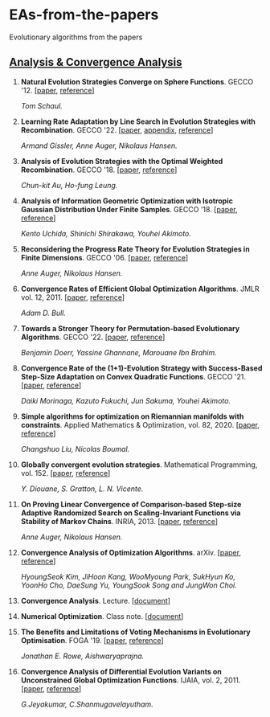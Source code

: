 # EAs-from-the-papers
Evolutionary algorithms from the papers

## [Analysis & Convergence Analysis](#analysis)
1. **Natural Evolution Strategies Converge on Sphere Functions**. GECCO '12. [[paper](https://github.com/nAuTahn/EAs-from-the-papers/blob/main/Analysis%20%26%20Convergence%20Analysis/nesproof.pdf), [reference](https://dl.acm.org/doi/10.1145/2330163.2330211)]

   *Tom Schaul.*

2. **Learning Rate Adaptation by Line Search in Evolution Strategies with Recombination**. GECCO '22. [[paper](https://github.com/nAuTahn/EAs-from-the-papers/blob/main/Analysis%20%26%20Convergence%20Analysis/line-search-es.pdf), [appendix](https://github.com/nAuTahn/EAs-from-the-papers/blob/main/Analysis%20%26%20Convergence%20Analysis/appendix-line-search-paper.pdf), [reference](https://dl.acm.org/doi/10.1145/3512290.3528760)]

   *Armand Gissler, Anne Auger, Nikolaus Hansen.*

3. **Analysis of Evolution Strategies with the Optimal Weighted Recombination**. GECCO '18. [[paper](https://github.com/nAuTahn/EAs-from-the-papers/blob/main/Analysis%20%26%20Convergence%20Analysis/au2018.pdf), [reference](https://dl.acm.org/doi/10.1145/3205455.3205632)]

   *Chun-kit Au, Ho-fung Leung.*

4. **Analysis of Information Geometric Optimization with Isotropic Gaussian Distribution Under Finite Samples**. GECCO '18. [[paper](https://github.com/nAuTahn/EAs-from-the-papers/blob/main/Analysis%20%26%20Convergence%20Analysis/uchida2018.pdf), [reference](https://dl.acm.org/doi/10.1145/3205455.3205487)]

   *Kento Uchida, Shinichi Shirakawa, Youhei Akimoto.*

5. **Reconsidering the Progress Rate Theory for Evolution Strategies in Finite Dimensions**. GECCO '06. [[paper](https://github.com/nAuTahn/EAs-from-the-papers/blob/main/Analysis%20%26%20Convergence%20Analysis/auger2006.pdf), [reference](https://dl.acm.org/doi/10.1145/1143997.1144081)]

   *Anne Auger, Nikolaus Hansen.*

6. **Convergence Rates of Efficient Global Optimization Algorithms**. JMLR vol. 12, 2011. [[paper](https://github.com/nAuTahn/EAs-from-the-papers/blob/main/Analysis%20%26%20Convergence%20Analysis/bull11a.pdf), [reference](https://www.jmlr.org/papers/v12/bull11a.html)]

   *Adam D. Bull.*

7. **Towards a Stronger Theory for Permutation-based Evolutionary Algorithms**. GECCO '22. [[paper](https://github.com/nAuTahn/EAs-from-the-papers/blob/main/Analysis%20%26%20Convergence%20Analysis/2204.07637.pdf), [reference](https://dl.acm.org/doi/10.1145/3512290.3528720)]

   *Benjamin Doerr, Yassine Ghannane, Marouane Ibn Brahim.*

8. **Convergence Rate of the (1+1)-Evolution Strategy with Success-Based Step-Size Adaptation on Convex Quadratic Functions**. GECCO '21. [[paper](https://github.com/nAuTahn/EAs-from-the-papers/blob/main/Analysis%20%26%20Convergence%20Analysis/2103.01578.pdf), [reference](https://dl.acm.org/doi/10.1145/3449639.3459289)]

   *Daiki Morinaga, Kazuto Fukuchi, Jun Sakuma, Youhei Akimoto.*

9. **Simple algorithms for optimization on Riemannian manifolds with constraints**. Applied Mathematics & Optimization, vol. 82, 2020. [[paper](https://github.com/nAuTahn/EAs-from-the-papers/blob/main/Analysis%20%26%20Convergence%20Analysis/1901.10000.pdf), [reference](https://link.springer.com/article/10.1007/s00245-019-09564-3)]

    *Changshuo Liu,  Nicolas Boumal.*

10. **Globally convergent evolution strategies**. Mathematical Programming, vol. 152. [[paper](https://github.com/nAuTahn/EAs-from-the-papers/blob/main/Analysis%20%26%20Convergence%20Analysis/Globally%20convergent%20evolution%20strategies.pdf), [reference](https://dl.acm.org/doi/10.1007/s10107-014-0793-x)]

    *Y. Diouane, S. Gratton, L. N. Vicente.*

11. **On Proving Linear Convergence of Comparison-based Step-size Adaptive Randomized Search on Scaling-Invariant Functions via Stability of Markov Chains**. INRIA, 2013. [[paper](https://github.com/nAuTahn/EAs-from-the-papers/blob/main/Analysis%20%26%20Convergence%20Analysis/On%20Proving%20Linear%20Convergence%20of%20Comparison-based%20Step-size%20Adaptive%20Randomized%20Search%20on%20Scaling-Invariant%20Functions%20via%20Stability%20of%20Markov.pdf), [reference](https://inria.hal.science/hal-00877160v3)]

    *Anne Auger, Nikolaus Hansen.*

12. **Convergence Analysis of Optimization Algorithms**. arXiv. [[paper](https://github.com/nAuTahn/EAs-from-the-papers/blob/main/Analysis%20%26%20Convergence%20Analysis/Convergence%20Analysis%20of%20Optimization%20Algorithms.pdf), [reference](https://arxiv.org/abs/1707.01647)]

    *HyoungSeok Kim, JiHoon Kang, WooMyoung Park, SukHyun Ko, YoonHo Cho, DaeSung Yu, YoungSook Song and JungWon Choi.*

13. **Convergence Analysis**. Lecture. [[document](https://github.com/nAuTahn/EAs-from-the-papers/blob/main/Analysis%20%26%20Convergence%20Analysis/convergence-analysis-annotated.pdf)]

14. **Numerical Optimization**. Class note. [[document](https://github.com/nAuTahn/EAs-from-the-papers/blob/main/Analysis%20%26%20Convergence%20Analysis/classnotes.pdf)]

15. **The Benefits and Limitations of Voting Mechanisms in Evolutionary Optimisation**. FOGA '19. [[paper](https://github.com/nAuTahn/EAs-from-the-papers/blob/main/Analysis%20%26%20Convergence%20Analysis/rowe2019.pdf), [reference](https://dl.acm.org/doi/10.1145/3299904.3340305)]

    *Jonathan E. Rowe, Aishwaryaprajna.*

16. **Convergence Analysis of Differential Evolution Variants on Unconstrained Global Optimization Functions**. IJAIA, vol. 2, 2011. [[paper](https://github.com/nAuTahn/EAs-from-the-papers/blob/main/Analysis%20%26%20Convergence%20Analysis/1105.1901.pdf), [reference](https://arxiv.org/abs/1105.1901)]

    *G.Jeyakumar, C.Shanmugavelayutham.*
